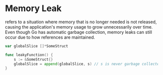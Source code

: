 # Memory Leak

refers to a situation where memory that is no longer needed is not released, causing the application's memory usage to grow unnecessarily over time. Even though Go has automatic garbage collection, memory leaks can still occur due to how references are maintained.

```go
var globalSlice []*SomeStruct

func leakyFunction() {
    s := &SomeStruct{}
    globalSlice = append(globalSlice, s) // s is never garbage collected
}
```